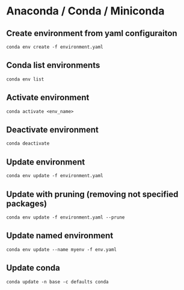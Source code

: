# Anaconda / Conda / Miniconda

## Create environment from yaml configuraiton
```
conda env create -f environment.yaml
```

## Conda list environments
```
conda env list
```

## Activate environment
```
conda activate <env_name>
```

## Deactivate environment 
```
conda deactivate
```

## Update environment 
```
conda env update -f environment.yaml
```

## Update with pruning (removing not specified packages)
```
conda env update -f environment.yaml --prune
```

## Update named environment 
```
conda env update --name myenv -f env.yaml
```

## Update conda
```
conda update -n base -c defaults conda
```

